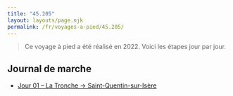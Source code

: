 ```yaml
---
title: "45.205"
layout: layouts/page.njk
permalink: /fr/voyages-a-pied/45.205/
---
```


> Ce voyage à pied a été réalisé en 2022. Voici les étapes jour par jour.

## Journal de marche

- [Jour 01 – La Tronche → Saint-Quentin-sur-Isère](./jour-01/)